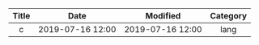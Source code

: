 | Title                | Date             | Modified         | Category          |
|:--------------------:|:----------------:|:----------------:|:-----------------:|
| c               | 2019-07-16 12:00 | 2019-07-16 12:00 | lang              |

